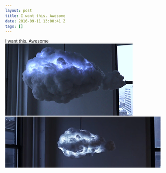 ```yaml
---
layout: post
title: I want this. Awesome
date: 2016-09-11 13:00:41 Z
tags: []
---
```

I want this. Awesome
![](/media/2016/09/150258944456_0.gif)
![](/media/2016/09/150258944456_1.gif)
